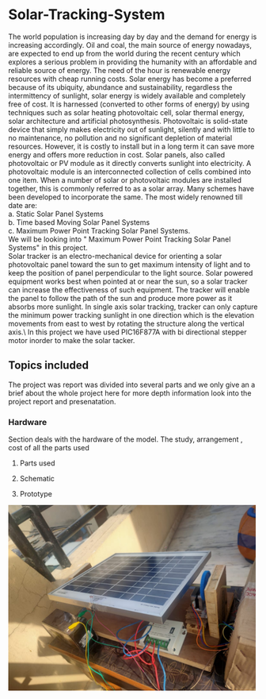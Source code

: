# Solar-Tracking-System
The world population is increasing day by day and the demand for energy is increasing accordingly. Oil and coal, the main source of energy nowadays, are expected to end up from the world during the recent century which explores a serious problem in providing the humanity with an affordable and reliable source of energy. The need of the hour is renewable energy resources with cheap running costs. Solar energy has become a preferred because of its ubiquity, abundance and sustainability, regardless the intermittency of sunlight, solar energy is widely available and completely free of cost. It is harnessed (converted to other forms of energy) by using techniques such as solar heating photovoltaic cell, solar thermal energy, solar architecture and artificial photosynthesis. Photovoltaic is solid-state device that simply makes electricity out of sunlight, silently and with little to no maintenance, no pollution and no significant depletion of material resources. However, it is costly to install but in a long term it can save more energy and offers more reduction in cost. Solar panels, also called photovoltaic or PV module as it directly converts sunlight into electricity. A photovoltaic module is an interconnected collection of cells combined into one item. When a number of solar or photovoltaic modules are installed together, this is commonly referred to as a solar array. Many schemes have been developed to incorporate the same. The most widely renowned till date are:\
a. Static Solar Panel Systems\
b. Time based Moving Solar Panel Systems \
c. Maximum Power Point Tracking Solar Panel Systems. \
We will be looking into " Maximum Power Point Tracking Solar Panel Systems" in this project.\
Solar tracker is an electro-mechanical device for orienting a solar
photovoltaic panel toward the sun to get maximum intensity of light and to keep the position of panel perpendicular to the light source. Solar powered equipment works best when pointed at or near the sun, so a solar tracker can increase the effectiveness of such equipment. The tracker will enable the panel to follow the path of the sun and produce more power as it absorbs more
sunlight. In single axis solar tracking, tracker can only capture the minimum power tracking
sunlight in one direction which is the elevation movements from east to west by rotating the
structure along the vertical axis.\\
In this project we have used PIC16F877A with bi directional stepper motor inorder to make the solar tacker. 

## Topics included
The project was report was divided into several parts and we only give an a brief about the whole project here for more depth information look into the project report and presenatation. 
### Hardware 
Section deals with the hardware of the model. The study, arrangement , cost of all the parts used
1. Parts used 
2. Schematic

3. Prototype
<img src="https://github.com/singhmeet11/Solar-Tracking-System/blob/main/prototype.jpeg" width="500">
